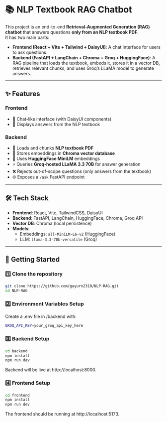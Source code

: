 # 📚 NLP Textbook RAG Chatbot

This project is an end-to-end **Retrieval-Augmented Generation (RAG) chatbot** that answers questions **only from an NLP textbook PDF**.  
It has two main parts:
- **Frontend (React + Vite + Tailwind + DaisyUI)**: A chat interface for users to ask questions.
- **Backend (FastAPI + LangChain + Chroma + Groq + HuggingFace)**: A RAG pipeline that loads the textbook, embeds it, stores it in a vector DB, retrieves relevant chunks, and uses Groq’s LLaMA model to generate answers.

---

## ✨ Features
### Frontend
- 📱 Chat-like interface (with DaisyUI components)  
- 🤖 Displays answers from the NLP textbook  

### Backend
- 📄 Loads and chunks **NLP textbook PDF**  
- 🔎 Stores embeddings in **Chroma vector database**  
- 🧠 Uses **HuggingFace MiniLM** embeddings  
- ⚡ Queries **Groq-hosted LLaMA 3.3 70B** for answer generation  
- ❌ Rejects out-of-scope questions (only answers from the textbook)  
- 🌐 Exposes a `/ask` FastAPI endpoint  

---

## 🛠️ Tech Stack
- **Frontend**: React, Vite, TailwindCSS, DaisyUI  
- **Backend**: FastAPI, LangChain, HuggingFace, Chroma, Groq API  
- **Vector DB**: Chroma (local persistence)  
- **Models**:
  - Embeddings: `all-MiniLM-L6-v2` (HuggingFace)  
  - LLM: `llama-3.3-70b-versatile` (Groq)  

---

## 🚀 Getting Started

### 1️⃣ Clone the repository
```bash
git clone https://github.com/gayurn2310/NLP-RAG.git
cd NLP-RAG
```
### 2️⃣ Environment Variables Setup
Create a .env file in /backend with:
```bash
GROQ_API_KEY=your_groq_api_key_here
```

### 3️⃣ Backend Setup
``` bash
cd backend
npm install
npm run dev
```
Backend will be live at http://localhost:8000.

### 4️⃣ Frontend Setup
``` bash
cd frontend
npm install
npm run dev
```
The frontend should be running at http://localhost:5173.
